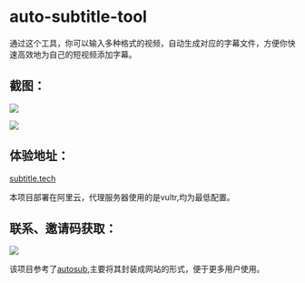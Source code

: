 # auto-subtitle-tool

通过这个工具，你可以输入多种格式的视频，自动生成对应的字幕文件，方便你快速高效地为自己的短视频添加字幕。

## 截图：

![](https://upload-images.jianshu.io/upload_images/5889935-88908cabec0598c4.png?imageMogr2/auto-orient/strip%7CimageView2/2/w/1240)

![](https://upload-images.jianshu.io/upload_images/5889935-fb7eaa89196f89d1.png?imageMogr2/auto-orient/strip%7CimageView2/2/w/1240)

## 体验地址：
[subtitle.tech](http://subtitle.tech:8000/index.html#/)

本项目部署在阿里云，代理服务器使用的是vultr,均为最低配置。

## 联系、邀请码获取：

![](https://upload-images.jianshu.io/upload_images/5889935-fa98293a8b9015fc.jpg?imageMogr2/auto-orient/strip%7CimageView2/2/w/1240)

该项目参考了[autosub](https://github.com/agermanidis/autosub),主要将其封装成网站的形式，便于更多用户使用。
